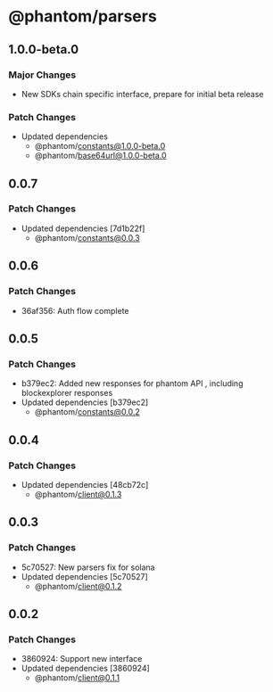 # @phantom/parsers

## 1.0.0-beta.0

### Major Changes

- New SDKs chain specific interface, prepare for initial beta release

### Patch Changes

- Updated dependencies
  - @phantom/constants@1.0.0-beta.0
  - @phantom/base64url@1.0.0-beta.0

## 0.0.7

### Patch Changes

- Updated dependencies [7d1b22f]
  - @phantom/constants@0.0.3

## 0.0.6

### Patch Changes

- 36af356: Auth flow complete

## 0.0.5

### Patch Changes

- b379ec2: Added new responses for phantom API , including blockexplorer responses
- Updated dependencies [b379ec2]
  - @phantom/constants@0.0.2

## 0.0.4

### Patch Changes

- Updated dependencies [48cb72c]
  - @phantom/client@0.1.3

## 0.0.3

### Patch Changes

- 5c70527: New parsers fix for solana
- Updated dependencies [5c70527]
  - @phantom/client@0.1.2

## 0.0.2

### Patch Changes

- 3860924: Support new interface
- Updated dependencies [3860924]
  - @phantom/client@0.1.1

